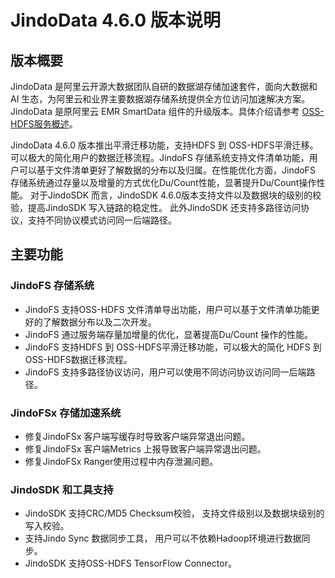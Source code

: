 # JindoData 4.6.0 版本说明
## 版本概要

JindoData 是阿里云开源大数据团队自研的数据湖存储加速套件，面向大数据和 AI 生态，为阿里云和业界主要数据湖存储系统提供全方位访问加速解决方案。JindoData 是原阿里云 EMR SmartData 组件的升级版本。具体介绍请参考 [OSS-HDFS服务概述](https://help.aliyun.com/document_detail/405089.htm)。

JindoData 4.6.0 版本推出平滑迁移功能，支持HDFS 到 OSS-HDFS平滑迁移。可以极大的简化用户的数据迁移流程。JindoFS 存储系统支持文件清单功能，用户可以基于文件清单更好了解数据的分布以及归属。在性能优化方面，JindoFS 存储系统通过存量以及增量的方式优化Du/Count性能，显著提升Du/Count操作性能。 对于JindoSDK 而言，JindoSDK 4.6.0版本支持文件以及数据块的级别的校验，提高JindoSDK 写入链路的稳定性。 此外JindoSDK 还支持多路径访问协议，支持不同协议模式访问同一后端路径。

## 主要功能
### JindoFS 存储系统
- JindoFS 支持OSS-HDFS 文件清单导出功能，用户可以基于文件清单功能更好的了解数据分布以及二次开发。
- JindoFS 通过服务端存量加增量的优化，显著提高Du/Count 操作的性能。
- JindoFS 支持HDFS 到 OSS-HDFS平滑迁移功能，可以极大的简化 HDFS 到 OSS-HDFS数据迁移流程。
- JindoFS 支持多路径协议访问，用户可以使用不同访问协议访问同一后端路径。

### JindoFSx 存储加速系统
- 修复JindoFSx 客户端写缓存时导致客户端异常退出问题。
- 修复JindoFSx 客户端Metrics 上报导致客户端异常退出问题。
- 修复JindoFSx Ranger使用过程中内存泄漏问题。

### JindoSDK 和工具支持
- JindoSDK 支持CRC/MD5 Checksum校验， 支持文件级别以及数据块级别的写入校验。
- 支持Jindo Sync 数据同步工具， 用户可以不依赖Hadoop环境进行数据同步。
- JindoSDK 支持OSS-HDFS TensorFlow Connector。
